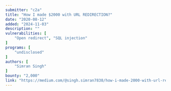 ```yaml
---
submitter: "c2a"
title: "How I made $2000 with URL REDIRECTION?"
date: "2020-08-12"
added: "2024-11-03"
description: ""
vulnerabilities: [
    "Open redirect", "SQL injection"
]
programs: [
    "undisclosed"
]
authors: [
    "Simran Singh"
]
bounty: "2,000"
link: "https://medium.com/@singh.simran7838/how-i-made-2000-with-url-redirection-b1b5f4e7a678"
---
```




